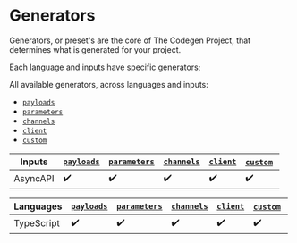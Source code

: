 # Generators
Generators, or preset's are the core of The Codegen Project, that determines what is generated for your project.

Each language and inputs have specific generators;

All available generators, across languages and inputs:
- [`payloads`](./payloads.md)
- [`parameters`](./parameters.md)
- [`channels`](./channels.md)
- [`client`](./client.md)
- [`custom`](./custom.md)

| **Inputs** | [`payloads`](./payloads.md) | [`parameters`](./parameters.md) | [`channels`](./channels.md) | [`client`](./client.md) | [`custom`](./custom.md) |
|---|---|---|---|---|---|
| AsyncAPI | ✔️ | ✔️ | ✔️ | ✔️ | ✔️ |

| **Languages** | [`payloads`](./payloads.md) | [`parameters`](./parameters.md) | [`channels`](./channels.md) | [`client`](./client.md) | [`custom`](./custom.md) |
|---|---|---|---|---|---|
| TypeScript | ✔️ | ✔️ | ✔️ | ✔️ | ✔️ |
